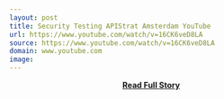 ```yaml
---
layout: post
title: Security Testing APIStrat Amsterdam YouTube
url: https://www.youtube.com/watch/v=16CK6veD8LA
source: https://www.youtube.com/watch/v=16CK6veD8LA
domain: www.youtube.com
image: 
---
```


<p></p>
<center><p><a href="https://www.youtube.com/watch/v=16CK6veD8LA" style='padding:25px; font-sze:18px; font-weight: bold;'>Read Full Story</a></p></center>
